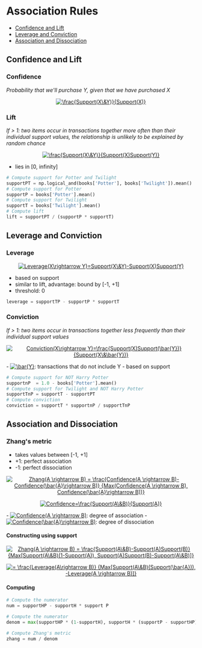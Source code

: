 # Association Rules
- [Confidence and Lift](#confidence-and-lift)
- [Leverage and Conviction](#leverage-and-conviction)
- [Association and Dissociation](#association-and-dissociation)

## Confidence and Lift
### Confidence
_Probability that we'll purchase Y, given that we have purchased X_
<p align="center">
  <a href="https://www.codecogs.com/eqnedit.php?latex=\inline&space;\frac{Support(X\&Y)}{Support(X)}" target="_blank"><img src="https://latex.codecogs.com/svg.latex?\inline&space;\frac{Support(X\&Y)}{Support(X)}" title="\frac{Support(X\&Y)}{Support(X)}" /></a>
</p>

### Lift
_If > 1: two items occur in transactions together more often than their individual support values, the relationship is unlikely to be explained by random chance_
<p align="center">
  <a href="https://www.codecogs.com/eqnedit.php?latex=\inline&space;\frac{Support(X\&Y)}{Support(X)Support(Y)}" target="_blank"><img src="https://latex.codecogs.com/svg.latex?\inline&space;\frac{Support(X\&Y)}{Support(X)Support(Y)}" title="\frac{Support(X\&Y)}{Support(X)Support(Y)}" /></a>
</p>

- lies in [0, infinity]

```python
# Compute support for Potter and Twilight
supportPT = np.logical_and(books['Potter'], books['Twilight']).mean()
# Compute support for Potter
supportP = books['Potter'].mean()
# Compute support for Twilight
supportT = books['Twilight'].mean()
# Compute lift
lift = supportPT / (supportP * supportT)
```

## Leverage and Conviction
### Leverage
<p align="center">
  <a href="https://www.codecogs.com/eqnedit.php?latex=\inline&space;Leverage(X\rightarrow&space;Y)=Support(X\&Y)-Support(X)Support(Y)" target="_blank"><img src="https://latex.codecogs.com/svg.latex?\inline&space;Leverage(X\rightarrow&space;Y)=Support(X\&Y)-Support(X)Support(Y)" title="Leverage(X\rightarrow Y)=Support(X\&Y)-Support(X)Support(Y)" /></a>
</p>

- based on support
- similar to lift, advantage: bound by [-1, +1]
- threshold: 0

```python
leverage = supportTP - supportP * supportT
```

### Conviction
_If > 1: two items occur in transactions together less frequently than their individual support values_
<p align="center">
  <a href="https://www.codecogs.com/eqnedit.php?latex=\inline&space;Conviction(X\rightarrow&space;Y)=\frac{Support(X)Support(\bar{Y})}{Support(X\&\bar{Y})}" target="_blank"><img src="https://latex.codecogs.com/svg.latex?\inline&space;Conviction(X\rightarrow&space;Y)=\frac{Support(X)Support(\bar{Y})}{Support(X\&\bar{Y})}" title="Conviction(X\rightarrow Y)=\frac{Support(X)Support(\bar{Y})}{Support(X\&\bar{Y})}" /></a>
</p>
- <a href="https://www.codecogs.com/eqnedit.php?latex=\inline&space;\bar{Y}" target="_blank"><img src="https://latex.codecogs.com/svg.latex?\inline&space;\bar{Y}" title="\bar{Y}" /></a>: transactions that do not include Y
- based on support

```python
# Compute support for NOT Harry Potter
supportnP  = 1.0 - books['Potter'].mean()
# Compute support for Twilight and NOT Harry Potter
supportTnP = supportT - supportPT
# Compute conviction
conviction = supportT * supportnP / supportTnP
```

## Association and Dissociation
### Zhang's metric
- takes values between [-1, +1]
- +1: perfect association
- -1: perfect dissociation

<p align="center">
  <a href="https://www.codecogs.com/eqnedit.php?latex=\inline&space;Zhang(A&space;\rightarrow&space;B)&space;=&space;\frac{Confidence(A&space;\rightarrow&space;B)-Confidence(\bar{A}\rightarrow&space;B)}&space;{Max(Confidence(A&space;\rightarrow&space;B),&space;Confidence(\bar{A}\rightarrow&space;B))}" target="_blank"><img src="https://latex.codecogs.com/svg.latex?\inline&space;Zhang(A&space;\rightarrow&space;B)&space;=&space;\frac{Confidence(A&space;\rightarrow&space;B)-Confidence(\bar{A}\rightarrow&space;B)}&space;{Max(Confidence(A&space;\rightarrow&space;B),&space;Confidence(\bar{A}\rightarrow&space;B))}" title="Zhang(A \rightarrow B) = \frac{Confidence(A \rightarrow B)-Confidence(\bar{A}\rightarrow B)} {Max(Confidence(A \rightarrow B), Confidence(\bar{A}\rightarrow B))}" /></a>
</p>
<p align="center">
  <a href="https://www.codecogs.com/eqnedit.php?latex=\inline&space;Confidence=\frac{Support(A\&B)}{Support(A)}" target="_blank"><img src="https://latex.codecogs.com/svg.latex?\inline&space;Confidence=\frac{Support(A\&B)}{Support(A)}" title="Confidence=\frac{Support(A\&B)}{Support(A)}" /></a>
</p>
- <a href="https://www.codecogs.com/eqnedit.php?latex=\inline&space;Confidence(A&space;\rightarrow&space;B)" target="_blank"><img src="https://latex.codecogs.com/svg.latex?\inline&space;Confidence(A&space;\rightarrow&space;B)" title="Confidence(A \rightarrow B)" /></a>: degree of association
- <a href="https://www.codecogs.com/eqnedit.php?latex=\inline&space;Confidence(\bar{A}\rightarrow&space;B)" target="_blank"><img src="https://latex.codecogs.com/svg.latex?\inline&space;Confidence(\bar{A}\rightarrow&space;B)" title="Confidence(\bar{A}\rightarrow B)" /></a>: degree of dissociation

#### Constructing using support
<p align="center">
  <a href="https://www.codecogs.com/eqnedit.php?latex=\inline&space;Zhang(A&space;\rightarrow&space;B)&space;=&space;\frac{Support(A\&B)-Support(A)Support(B)}&space;{Max[Support(A\&B)(1-Support(A)),&space;Support(A)Support(B)-Support(A\&B)]}" target="_blank"><img src="https://latex.codecogs.com/svg.latex?\inline&space;Zhang(A&space;\rightarrow&space;B)&space;=&space;\frac{Support(A\&B)-Support(A)Support(B)}&space;{Max[Support(A\&B)(1-Support(A)),&space;Support(A)Support(B)-Support(A\&B)]}" title="Zhang(A \rightarrow B) = \frac{Support(A\&B)-Support(A)Support(B)} {Max[Support(A\&B)(1-Support(A)), Support(A)Support(B)-Support(A\&B)]}" /></a>
</p>
<p align="center">
  <a href="https://www.codecogs.com/eqnedit.php?latex=\inline&space;=&space;\frac{Leverage(A\rightarrow&space;B)}&space;{Max[Support(A\&B)(Support(\bar{A})),&space;-Leverage(A&space;\rightarrow&space;B)]}" target="_blank"><img src="https://latex.codecogs.com/svg.latex?\inline&space;=&space;\frac{Leverage(A\rightarrow&space;B)}&space;{Max[Support(A\&B)(Support(\bar{A})),&space;-Leverage(A&space;\rightarrow&space;B)]}" title="= \frac{Leverage(A\rightarrow B)} {Max[Support(A\&B)(Support(\bar{A})), -Leverage(A \rightarrow B)]}" /></a>
</p>

#### Computing
```python
# Compute the numerator
num = supportHP - supportH * support P
```
```python
# Compute the numerator
denom = max(supportHP * (1-supportH), supportH * (supportP - supportHP)
```
```python
# Compute Zhang's metric
zhang = num / denom
```


